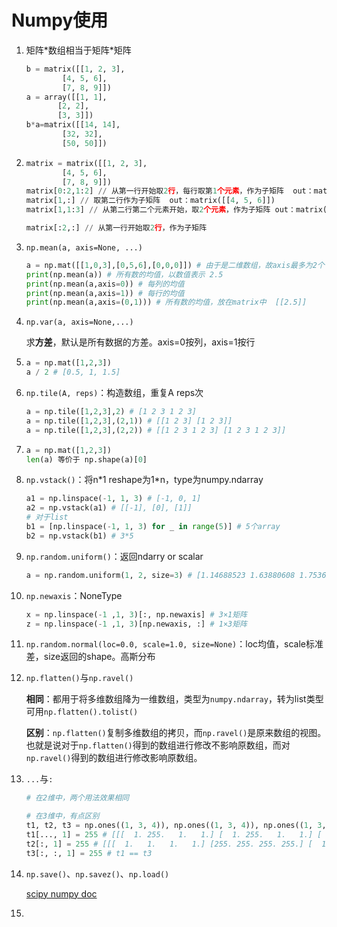 # Numpy使用

1. 矩阵\*数组相当于矩阵\*矩阵

   ```python
   b = matrix([[1, 2, 3],
           [4, 5, 6],
           [7, 8, 9]])
   a = array([[1, 1],
          [2, 2],
          [3, 3]])
   b*a=matrix([[14, 14],
           [32, 32],
           [50, 50]])
   ```

2. ```python
   matrix = matrix([[1, 2, 3],
           [4, 5, 6],
           [7, 8, 9]])
   matrix[0:2,1:2] // 从第一行开始取2行，每行取第1个元素，作为子矩阵  out：matrix([[2],[5]])
   matrix[1,:] // 取第二行作为子矩阵  out：matrix([[4, 5, 6]])
   matrix[1,1:3] // 从第二行第二个元素开始，取2个元素，作为子矩阵	out：matrix([[5, 6]])
   
   matrix[:2,:] // 从第一行开始取2行，作为子矩阵
   ```




3. `np.mean(a, axis=None, ...)`

   ```python
   a = np.mat([[1,0,3],[0,5,6],[0,0,0]]) # 由于是二维数组，故axis最多为2个
   print(np.mean(a)) # 所有数的均值，以数值表示	2.5
   print(np.mean(a,axis=0)) # 每列的均值		
   print(np.mean(a,axis=1)) # 每行的均值
   print(np.mean(a,axis=(0,1))) # 所有数的均值，放在matrix中 	[[2.5]]
   ```

4. `np.var(a, axis=None,...)`

   求**方差**，默认是所有数据的方差。axis=0按列，axis=1按行

5. ```python
   a = np.mat([1,2,3])
   a / 2 # [0.5, 1, 1.5]
   ```

6. `np.tile(A, reps)`：构造数组，重复A reps次

   ```python
   a = np.tile([1,2,3],2) # [1 2 3 1 2 3]
   a = np.tile([1,2,3],(2,1)) # [[1 2 3] [1 2 3]]
   a = np.tile([1,2,3],(2,2)) # [[1 2 3 1 2 3] [1 2 3 1 2 3]]
   ```

7. ```python
   a = np.mat([1,2,3])
   len(a) 等价于 np.shape(a)[0]
   ```

8. `np.vstack()`：将n\*1 reshape为1\*n，type为numpy.ndarray

   ```python
   a1 = np.linspace(-1, 1, 3) # [-1, 0, 1]
   a2 = np.vstack(a1) # [[-1], [0], [1]]
   # 对于list
   b1 = [np.linspace(-1, 1, 3) for _ in range(5)] # 5个array
   b2 = np.vstack(b1) # 3*5
   ```

9. `np.random.uniform()`：返回ndarry or scalar

   ```python
   a = np.random.uniform(1, 2, size=3) # [1.14688523 1.63880608 1.75369664].  区间[1,2)
   ```

10. `np.newaxis`：NoneType

    ```python
    x = np.linspace(-1 ,1, 3)[:, np.newaxis] # 3×1矩阵
    z = np.linspace(-1 ,1, 3)[np.newaxis, :] # 1×3矩阵
    ```

11. `np.random.normal(loc=0.0, scale=1.0, size=None)`：loc均值，scale标准差，size返回的shape。高斯分布

12. `np.flatten()`与`np.ravel()`

    **相同**：都用于将多维数组降为一维数组，类型为`numpy.ndarray`，转为list类型可用`np.flatten().tolist()`

    **区别**：`np.flatten()`复制多维数组的拷贝，而`np.ravel()`是原来数组的视图。也就是说对于`np.flatten()`得到的数组进行修改不影响原数组，而对`np.ravel()`得到的数组进行修改影响原数组。

13. `...`与`:`

    ```python
    # 在2维中，两个用法效果相同
    
    # 在3维中，有点区别
    t1, t2, t3 = np.ones((1, 3, 4)), np.ones((1, 3, 4)), np.ones((1, 3, 4))
    t1[..., 1] = 255 # [[[  1. 255.   1.   1.] [  1. 255.   1.   1.] [  1. 255.   1.   1.]]]
    t2[:, 1] = 255 # [[[  1.   1.   1.   1.] [255. 255. 255. 255.] [  1.   1.   1.   1.]]]
    t3[:, :, 1] = 255 # t1 == t3
    ```

14. `np.save()`、`np.savez()`、`np.load()`

    [scipy numpy doc](https://docs.scipy.org/doc/numpy/reference/generated/numpy.save.html)

15. 

